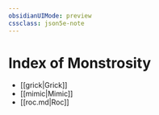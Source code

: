 ```yaml
---
obsidianUIMode: preview
cssclass: json5e-note
---
```

# Index of Monstrosity

- [[grick|Grick]]
- [[mimic|Mimic]]
- [[roc.md|Roc]]
